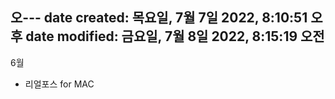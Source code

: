 오---
date created: 목요일, 7월 7일 2022, 8:10:51 오후
date modified: 금요일, 7월 8일 2022, 8:15:19 오전
---
6월
- 리얼포스 for MAC